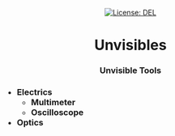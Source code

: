 <p align="center">
    <a target="_blank" href="https://github.com/aveled/unvisibles/blob/master/LICENSE">
        <img src="https://img.shields.io/badge/license-DEL-blue.svg?colorB=1380C3&style=for-the-badge" alt="License: DEL">
    </a>
</p>



<h1 align="center">
    Unvisibles
</h1>



<h3 align="center">
    Unvisible Tools
<h3>



+ Electrics
    + Multimeter
    + Oscilloscope
+ Optics
